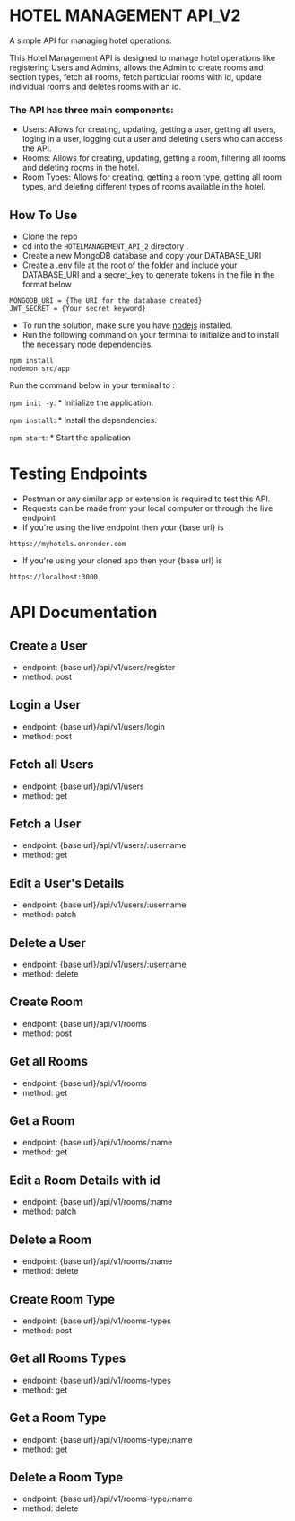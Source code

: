 # HOTEL MANAGEMENT API_V2

A simple API for managing hotel operations.

This Hotel Management API is designed to manage hotel operations like registering Users and Admins, allows the Admin to create rooms and section types, fetch all rooms, fetch particular rooms with id, update individual rooms and deletes rooms with an id.

### The API has three main components:

- Users: Allows for creating, updating, getting a user, getting all users, loging in a user, logging out a user and deleting users who can access the API.
- Rooms: Allows for creating, updating, getting a room, filtering all rooms and deleting rooms in the hotel.
- Room Types: Allows for creating, getting a room type, getting all room types, and deleting different types of rooms available in the hotel.


## How To Use
- Clone the repo 
- cd into the `HOTELMANAGEMENT_API_2` directory .
- Create a new MongoDB database and copy your DATABASE_URI
- Create a .env file at the root of the folder and include your DATABASE_URI and a secret_key to generate tokens in the file in the format below
```
MONGODB_URI = {The URI for the database created}
JWT_SECRET = {Your secret keyword}

```
- To run the solution, make sure you have [nodejs](https://nodejs.org/) installed.
- Run the following command on your terminal to initialize and to install the necessary node dependencies.
```
npm install
nodemon src/app
```
Run the command below in your terminal to :

`npm init -y`: * Initialize the application.

`npm install`: * Install the dependencies.

`npm start`: * Start the application


# Testing Endpoints
- Postman or any similar app or extension is required to test this API.
- Requests can be made from your local computer or through the live endpoint
- If you're using the live endpoint then your {base url} is
```
https://myhotels.onrender.com
```
- If you're using your cloned app then your {base url} is
```
https://localhost:3000
```

# API Documentation
## Create a User
- endpoint: {base url}/api/v1/users/register
- method: post

## Login a User
- endpoint: {base url}/api/v1/users/login
- method: post

## Fetch all Users
- endpoint: {base url}/api/v1/users
- method: get


## Fetch a User
- endpoint: {base url}/api/v1/users/:username
- method: get

## Edit a User's Details
- endpoint: {base url}/api/v1/users/:username
- method: patch

## Delete a User
- endpoint: {base url}/api/v1/users/:username
- method: delete

## Create Room
- endpoint: {base url}/api/v1/rooms
- method: post

## Get all Rooms
- endpoint: {base url}/api/v1/rooms
- method: get

## Get a Room
- endpoint: {base url}/api/v1/rooms/:name
- method: get

## Edit a Room Details with id
- endpoint: {base url}/api/v1/rooms/:name
- method: patch

## Delete a Room
- endpoint: {base url}/api/v1/rooms/:name
- method: delete

## Create Room Type
- endpoint: {base url}/api/v1/rooms-types
- method: post

## Get all Rooms Types
- endpoint: {base url}/api/v1/rooms-types
- method: get

## Get a Room Type
- endpoint: {base url}/api/v1/rooms-type/:name
- method: get

## Delete a Room Type
- endpoint: {base url}/api/v1/rooms-type/:name
- method: delete